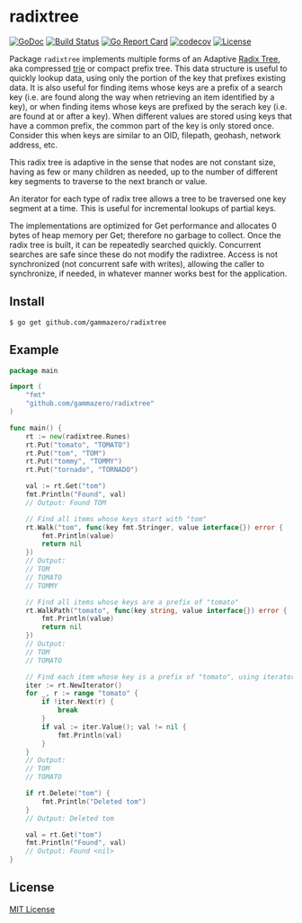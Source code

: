 # radixtree

[![GoDoc](https://pkg.go.dev/badge/github.com/gammazero/radixtree)](https://pkg.go.dev/github.com/gammazero/radixtree)
[![Build Status](https://github.com/gammazero/radixtree/actions/workflows/go.yml/badge.svg)](https://github.com/gammazero/radixtree/actions/workflows/go.yml)
[![Go Report Card](https://goreportcard.com/badge/github.com/gammazero/radixtree)](https://goreportcard.com/report/github.com/gammazero/radixtree)
[![codecov](https://codecov.io/gh/gammazero/radixtree/branch/master/graph/badge.svg)](https://codecov.io/gh/gammazero/radixtree)
[![License](https://img.shields.io/badge/License-MIT-blue.svg)](LICENSE)

Package `radixtree` implements multiple forms of an Adaptive [Radix Tree](https://en.wikipedia.org/wiki/Radix_tree), aka compressed [trie](https://en.wikipedia.org/wiki/Trie) or compact prefix tree.  This data structure is useful to quickly lookup data, using only the portion of the key that prefixes existing data.  It is also useful for finding items whose keys are a prefix of a search key (i.e. are found along the way when retrieving an item identified by a key), or when finding items whose keys are prefixed by the serach key (i.e. are found at or after a key).  When different values are stored using keys that have a common prefix, the common part of the key is only stored once.  Consider this when keys are similar to an OID, filepath, geohash, network address, etc.

This radix tree is adaptive in the sense that nodes are not constant size, having as few or many children as needed, up to the number of different key segments to traverse to the next branch or value.

An iterator for each type of radix tree allows a tree to be traversed one key segment at a time.  This is useful for incremental lookups of partial keys.

The implementations are optimized for Get performance and allocates 0 bytes of heap memory per Get; therefore no garbage to collect.  Once the radix tree is built, it can be repeatedly searched quickly. Concurrent searches are safe since these do not modify the radixtree. Access is not synchronized (not concurrent safe with writes), allowing the caller to synchronize, if needed, in whatever manner works best for the application.

## Install

```
$ go get github.com/gammazero/radixtree
```

## Example

```go
package main

import (
    "fmt"
    "github.com/gammazero/radixtree"
)

func main() {
    rt := new(radixtree.Runes)
    rt.Put("tomato", "TOMATO")
    rt.Put("tom", "TOM")
    rt.Put("tommy", "TOMMY")
    rt.Put("tornado", "TORNADO")

    val := rt.Get("tom")
    fmt.Println("Found", val)
    // Output: Found TOM

    // Find all items whose keys start with "tom"
    rt.Walk("tom", func(key fmt.Stringer, value interface{}) error {
        fmt.Println(value)
        return nil
    })
    // Output:
    // TOM
    // TOMATO
    // TOMMY

    // Find all items whose keys are a prefix of "tomato"
    rt.WalkPath("tomato", func(key string, value interface{}) error {
        fmt.Println(value)
        return nil
    })
    // Output:
    // TOM
    // TOMATO

    // Find each item whose key is a prefix of "tomato", using iterator
    iter := rt.NewIterator()
    for _, r := range "tomato" {
        if !iter.Next(r) {
            break
        }
        if val := iter.Value(); val != nil {
            fmt.Println(val)
        }
    }
    // Output:
    // TOM
    // TOMATO

    if rt.Delete("tom") {
        fmt.Println("Deleted tom")
    }
    // Output: Deleted tom

    val = rt.Get("tom")
    fmt.Println("Found", val)
    // Output: Found <nil>
}
```

## License

[MIT License](LICENSE)

